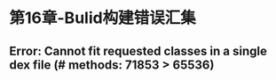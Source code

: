# 第16章-Bulid构建错误汇集

## Error: Cannot fit requested classes in a single dex file (# methods: 71853 > 65536)
